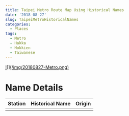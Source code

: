 ```yaml
---
title: Taipei Metro Route Map Using Historical Names
date: '2018-08-27'
slug: TaipeiMetroHistoricalNames
categories:
  - Places
tags:
  - Metro
  - Hakka
  - Hokkien
  - Taiwanese
---
```


<a target="_blank" href="/img/20180827-Metro.png">
![](/img/20180827-Metro.png)
</a>

# Name Details

|Station|Historical Name|Origin|
|:---|:---:|:---|
|||
